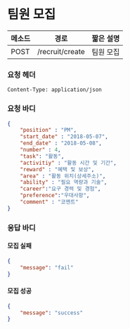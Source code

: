 # 팀원 모집

메소드 | 경로 | 짧은 설명
--- | --- | ---
POST | /recruit/create | 팀원 모집 

### 요청 헤더
~~~
Content-Type: application/json
~~~
### 요청 바디
```json
{
	"position" : "PM",
	"start_date" : "2018-05-07",
	"end_date" : "2018-05-08",
    "number" : 4,
    "task": "활동",
    "activitiy" : "활동 시간 및 기간",
    "reward" : "혜택 및 보상",
    "area" : "활동 위치(상세주소)",
    "ability" : "필요 역량과 기술",
	"career":"요구 경력 및 경험",
    "preference":"우대사항",
    "comment" : "코멘트"
}
```
### 응답 바디
#### 모집 실패
```json
{
    "message": "fail"
}
```
#### 모집 성공
```json
{
    "message": "success"
}
```

